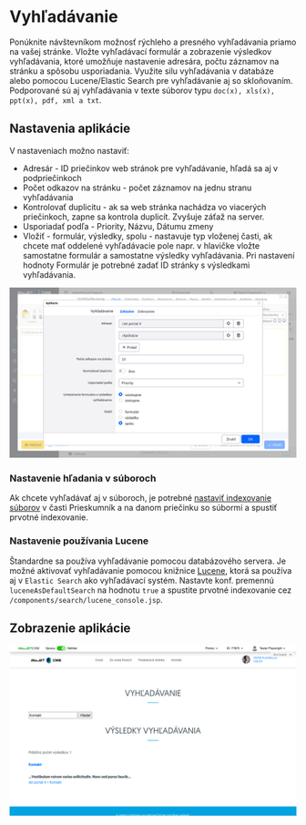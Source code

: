 # Vyhľadávanie

Ponúknite návštevníkom možnosť rýchleho a presného vyhľadávania priamo na vašej stránke. Vložte vyhľadávací formulár a zobrazenie výsledkov vyhľadávania, ktoré umožňuje nastavenie adresára, počtu záznamov na stránku a spôsobu usporiadania. Využite silu vyhľadávania v databáze alebo pomocou Lucene/Elastic Search pre vyhľadávanie aj so skloňovaním. Podporované sú aj vyhľadávania v texte súborov typu `doc(x), xls(x), ppt(x), pdf, xml a txt`.

## Nastavenia aplikácie

V nastaveniach možno nastaviť:

- Adresár - ID priečinkov web stránok pre vyhľadávanie, hľadá sa aj v podpriečinkoch
- Počet odkazov na stránku - počet záznamov na jednu stranu vyhľadávania
- Kontrolovať duplicitu - ak sa web stránka nachádza vo viacerých priečinkoch, zapne sa kontrola duplicít. Zvyšuje záťaž na server.
- Usporiadať podľa - Priority, Názvu, Dátumu zmeny
- Vložiť - formulár, výsledky, spolu - nastavuje typ vloženej časti, ak chcete mať oddelené vyhľadávacie pole napr. v hlavičke vložte samostatne formulár a samostatne výsledky vyhľadávania. Pri nastavení hodnoty Formulár je potrebné zadať ID stránky s výsledkami vyhľadávania.

![](editor.png)

### Nastavenie hľadania v súboroch

Ak chcete vyhľadávať aj v súboroch, je potrebné [nastaviť indexovanie súborov](../../files/fbrowser/folder-settings/README.md#indexovanie) v časti Prieskumník a na danom priečinku so súbormi a spustiť prvotné indexovanie.

### Nastavenie používania Lucene

Štandardne sa používa vyhľadávanie pomocou databázového servera. Je možné aktivovať vyhľadávanie pomocou knižnice [Lucene](https://lucene.apache.org/), ktorá sa používa aj v ```Elastic Search``` ako vyhľadávací systém. Nastavte konf. premennú `luceneAsDefaultSearch` na hodnotu `true` a spustite prvotné indexovanie cez `/components/search/lucene_console.jsp`.

## Zobrazenie aplikácie

![](search.png)

